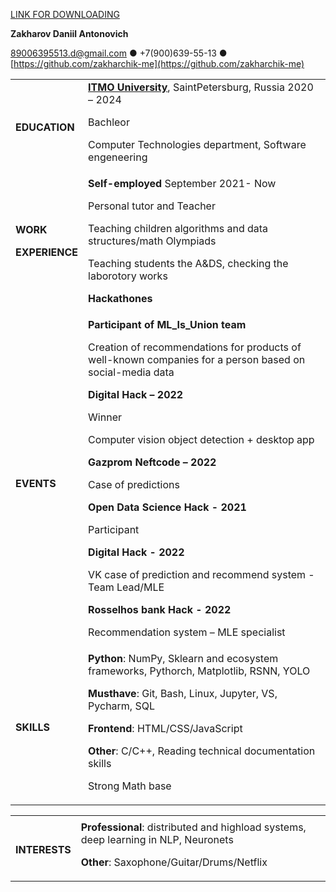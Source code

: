 [LINK FOR DOWNLOADING](https://docs.google.com/document/d/11dyrsEJubwXUqvo_d_MPhnFILQvouSgV/edit)

**Zakharov Daniil Antonovich**

89006395513.d@gmail.com ● +7(900)639-55-13 ● [https://github.com/zakharchik-me](https://github.com/zakharchik-me)


<table>
  <tr>
   <td><strong>EDUCATION</strong>
   </td>
   <td><strong><a href="http://www.example.com/my-university">ITMO University</a></strong>, Saint­Petersburg, Russia	2020 – 2024
<p>
Bachleor
<p>
Computer Technologies department, Software engeneering 
   </td>
  </tr>
  <tr>
   <td><strong>WORK</strong>
<p>
<strong>EXPERIENCE</strong>
   </td>
   <td>
<strong>Self-employed                                                                                                        </strong> September 2021- Now
<p>
Personal tutor and Teacher
<p>
  Teaching children algorithms and data structures/math Olympiads </p>
<p>
  Teaching students the A&DS, checking the laborotory works </p>
<p>
<strong>Hackathones 
   </td>
  </tr>
  <tr>
   <td><strong>EVENTS</strong>
   </td>
   <td><strong>
Participant of ML_Is_Union team </strong>
<p>
Creation of recommendations for products of well-known companies for a person based on social-media data
 <p><strong>Digital Hack – 2022 </strong></p>
Winner
<p>Computer vision object detection + desktop app </p>
  
<strong>Gazprom Neftcode – 2022</strong>
<p>
Case of predictions
<p>

<strong>Open Data Science Hack - 2021</strong>
<p>
Participant

<strong>Digital Hack - 2022</strong> 
<p>
VK case of prediction and recommend system - Team Lead/MLE

<strong>Rosselhos bank Hack - 2022</strong>
<p>Recommendation system – MLE specialist

   </td>
  </tr>
  <tr>
   <td><strong>SKILLS</strong>
   </td>
   <td><strong>Python</strong>: NumPy, Sklearn and ecosystem frameworks, Pythorch, Matplotlib, RSNN, YOLO
<p>
<strong>Must­have</strong>: Git, Bash, Linux, Jupyter, VS, Pycharm, SQL
<p>
<strong>Frontend</strong>: HTML/CSS/JavaScript
<p>
<strong>Other</strong>: C/C++, Reading technical documentation skills 
<p>
Strong Math base
   </td>
  </tr>
</table>



<table>
  <tr>
   <td>
   </td>
   <td>
   </td>
  </tr>
  <tr>
   <td><strong>INTERESTS</strong>
   </td>
   <td><strong>  Professional</strong>: distributed and highload systems, deep learning in NLP, Neuronets 
<p>
<strong>  Other</strong>: Saxophone/Guitar/Drums/Netflix
   </td>
  </tr>
</table>
